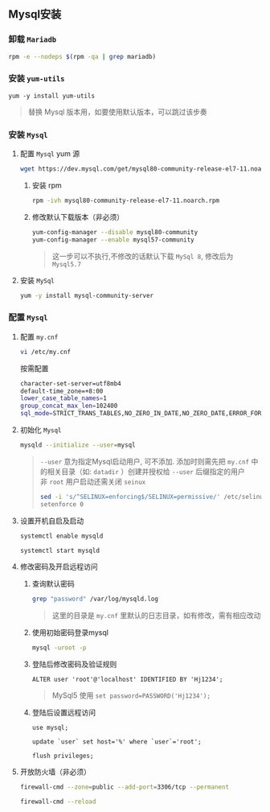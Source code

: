 ## Mysql安装

### 卸载 `Mariadb`

```sh
rpm -e --nodeps $(rpm -qa | grep mariadb)
```

### 安装 `yum-utils`

```
yum -y install yum-utils
```
> 替换 Mysql 版本用，如要使用默认版本，可以跳过该步奏

### 安装 `Mysql`

  1. 配置 `Mysql` yum 源
     
     ```sh
     wget https://dev.mysql.com/get/mysql80-community-release-el7-11.noarch.rpm
     ```

     1. 安装 rpm
        
        ```sh
        rpm -ivh mysql80-community-release-el7-11.noarch.rpm
        ```

     2. 修改默认下载版本（非必须）

        ```sh
        yum-config-manager --disable mysql80-community
        yum-config-manager --enable mysql57-community
        ```
        > 这一步可以不执行,不修改的话默认下载 `MySql 8`, 修改后为 `Mysql5.7`

  2. 安装 `MySql`

     ```sh
     yum -y install mysql-community-server
     ```

### 配置 `Mysql`

  1. 配置 `my.cnf`
  
     ```sh
     vi /etc/my.cnf
     ```
  
     按需配置

     ```sh
     character-set-server=utf8mb4
     default-time_zone=+8:00
     lower_case_table_names=1
     group_concat_max_len=102400
     sql_mode=STRICT_TRANS_TABLES,NO_ZERO_IN_DATE,NO_ZERO_DATE,ERROR_FOR_DIVISION_BY_ZERO,NO_ENGINE_SUBSTITUTION
     ```

  2. 初始化 `Mysql`

     ```sh
     mysqld --initialize --user=mysql 
     ```

     > `--user` 意为指定Mysql启动用户, 可不添加. 添加时则需先把 `my.cnf` 中的相关目录（如: `datadir` ）创建并授权给 `--user` 后缀指定的用户<br/>非 `root` 用户启动还需关闭 `seinux`
     > ```sh
     > sed -i 's/^SELINUX=enforcing$/SELINUX=permissive/' /etc/selinux/config
     > setenforce 0
     > ```

  3. 设置开机自启及启动

     ```sh
     systemctl enable mysqld
     ```

     ```sh
     systemctl start mysqld
     ```

  4. 修改密码及开启远程访问

     1. 查询默认密码

        ```sh
        grep "password" /var/log/mysqld.log
        ```

        > 这里的目录是 `my.cnf` 里默认的日志目录，如有修改，需有相应改动

     2. 使用初始密码登录mysql

        ```sh
        mysql -uroot -p
        ```

     3. 登陆后修改密码及验证规则

        ```mysql
        ALTER user 'root'@'localhost' IDENTIFIED BY 'Hj1234';
        ```
        > MySql5 使用 `set password=PASSWORD('Hj1234');`

     4. 登陆后设置远程访问

        ```mysql
        use mysql;
        ```

        ```mysql
        update `user` set host='%' where `user`='root';
        ```

        ```mysql
        flush privileges;
        ```

  5. 开放防火墙（非必须）

     ```sh
     firewall-cmd --zone=public --add-port=3306/tcp --permanent
     ```

     ```sh
     firewall-cmd --reload
     ```
